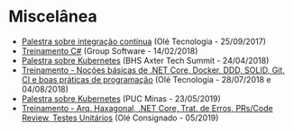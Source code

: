 # Miscelânea

* [Palestra sobre integração contínua](palestras/pdf/Integracao%20Continua.pdf) (Olé Tecnologia - 25/09/2017)
* [Treinamento C#](palestras/pdf/treinamento-csharp.pdf) (Group Software - 14/02/2018)
* [Palestra sobre Kubernetes](palestras/pdf/Kubernetes-TechSummit-BHSAxter.pdf) (BHS Axter Tech Summit - 24/04/2018)
* [Treinamento - Noções básicas de .NET Core, Docker, DDD, SOLID, Git, CI e boas práticas de programação](palestras/pdf/nocoes-netcore-docker-ddd-e-boas-praticas-programacao.pdf) (Olé  Tecnologia - 28/07/2018 e 04/08/2018)
* [Palestra sobre Kubernetes](palestras/pdf/kubernetes_pucminas_2019-05-23.pdf) (PUC Minas - 23/05/2019)
* [Treinamento - Arq. Haxagonal, .NET Core, Trat. de Erros, PRs/Code Review, Testes Unitários](palestras/pdf/treinamento-ole-maio-2019) (Olé Consignado - 05/2019)
